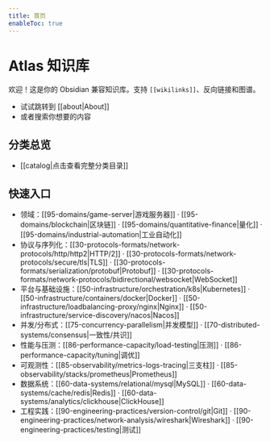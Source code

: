 ```yaml
---
title: 首页
enableToc: true
---
```


# Atlas 知识库

欢迎！这是你的 Obsidian 兼容知识库。支持 `[[wikilinks]]`、反向链接和图谱。

- 试试跳转到 [[about|About]]
- 或者搜索你想要的内容

## 分类总览

- [[catalog|点击查看完整分类目录]]

## 快速入口
- 领域：[[95-domains/game-server|游戏服务器]] · [[95-domains/blockchain|区块链]] · [[95-domains/quantitative-finance|量化]] · [[95-domains/industrial-automation|工业自动化]]
- 协议与序列化：[[30-protocols-formats/network-protocols/http/http2|HTTP/2]] · [[30-protocols-formats/network-protocols/secure/tls|TLS]] · [[30-protocols-formats/serialization/protobuf|Protobuf]] · [[30-protocols-formats/network-protocols/bidirectional/websocket|WebSocket]]
- 平台与基础设施：[[50-infrastructure/orchestration/k8s|Kubernetes]] · [[50-infrastructure/containers/docker|Docker]] · [[50-infrastructure/loadbalancing-proxy/nginx|Nginx]] · [[50-infrastructure/service-discovery/nacos|Nacos]]
- 并发/分布式：[[75-concurrency-parallelism|并发模型]] · [[70-distributed-systems/consensus|一致性/共识]]
- 性能与压测：[[86-performance-capacity/load-testing|压测]] · [[86-performance-capacity/tuning|调优]]
- 可观测性：[[85-observability/metrics-logs-tracing|三支柱]] · [[85-observability/stacks/prometheus|Prometheus]]
- 数据系统：[[60-data-systems/relational/mysql|MySQL]] · [[60-data-systems/cache/redis|Redis]] · [[60-data-systems/analytics/clickhouse|ClickHouse]]
- 工程实践：[[90-engineering-practices/version-control/git|Git]] · [[90-engineering-practices/network-analysis/wireshark|Wireshark]] · [[90-engineering-practices/testing|测试]]
